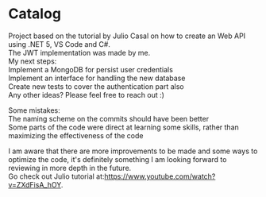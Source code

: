 # Catalog
Project based on the tutorial by Julio Casal on how to create an Web API using .NET 5, VS Code and C#.   
  The JWT implementation was made by me.  
My next steps:  
  Implement a MongoDB for persist user credentials  
  Implement an interface for handling the new database  
  Create new tests to cover the authentication part also  
  Any other ideas? Please feel free to reach out :)  
 
Some mistakes:  
  The naming scheme on the commits should have been better  
   Some parts of the code were direct at learning some skills, rather than maximizing the effectiveness of the code  
 
 
I am aware that there are more improvements to be made and some ways to optimize the code, it's definitely something I am looking forward to reviewing in more depth in the future.  
  Go check out Julio tutorial at:https://www.youtube.com/watch?v=ZXdFisA_hOY.
